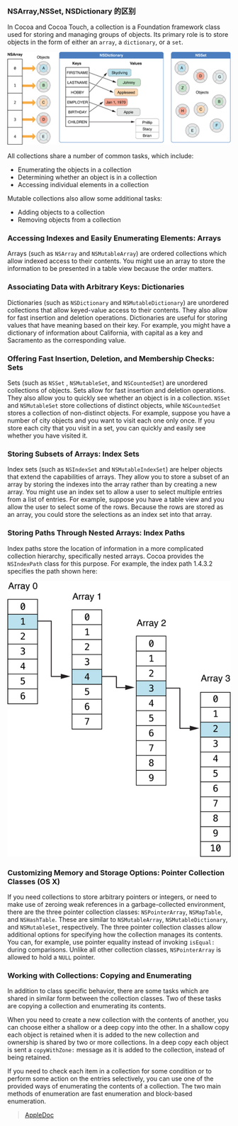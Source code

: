 ### NSArray,NSSet, NSDictionary 的区别

In Cocoa and Cocoa Touch, a collection is a Foundation framework class used for storing and managing groups of objects. Its primary role is to store objects in the form of either an `array`, a `dictionary`, or a `set`.



<img src="../Asserts/collections_intro_2x.png" style="zoom:50%;" />



All collections share a number of common tasks, which include:

- Enumerating the objects in a collection
- Determining whether an object is in a collection
- Accessing individual elements in a collection

Mutable collections also allow some additional tasks:

- Adding objects to a collection
- Removing objects from a collection

### Accessing Indexes and Easily Enumerating Elements: Arrays

Arrays (such as `NSArray` and `NSMutableArray`) are ordered collections which allow indexed access to their contents. You might use an array to store the information to be presented in a table view because the order matters.



### Associating Data with Arbitrary Keys: Dictionaries

Dictionaries (such as `NSDictionary` and `NSMutableDictionary`) are unordered collections that allow keyed-value access to their contents. They also allow for fast insertion and deletion operations. Dictionaries are useful for storing values that have meaning based on their key. For example, you might have a dictionary of information about California, with capital as a key and Sacramento as the corresponding value.



### Offering Fast Insertion, Deletion, and Membership Checks: Sets

Sets (such as `NSSet` , `NSMutableSet`, and `NSCountedSet`) are unordered collections of objects. Sets allow for fast insertion and deletion operations. They also allow you to quickly see whether an object is in a collection. `NSSet` and `NSMutableSet` store collections of distinct objects, while `NSCountedSet` stores a collection of non-distinct objects. For example, suppose you have a number of city objects and you want to visit each one only once. If you store each city that you visit in a set, you can quickly and easily see whether you have visited it.



### Storing Subsets of Arrays: Index Sets

Index sets (such as `NSIndexSet` and `NSMutableIndexSet`) are helper objects that extend the capabilities of arrays. They allow you to store a subset of an array by storing the indexes into the array rather than by creating a new array. You might use an index set to allow a user to select multiple entries from a list of entries. For example, suppose you have a table view and you allow the user to select some of the rows. Because the rows are stored as an array, you could store the selections as an index set into that array.



### Storing Paths Through Nested Arrays: Index Paths

Index paths store the location of information in a more complicated collection hierarchy, specifically nested arrays. Cocoa provides the `NSIndexPath` class for this purpose. For example, the index path 1.4.3.2 specifies the path shown here:

![](../Asserts/indexpath_2x.png)

### Customizing Memory and Storage Options: Pointer Collection Classes (OS X)

If you need collections to store arbitrary pointers or integers, or need to make use of zeroing weak references in a garbage-collected environment, there are the three pointer collection classes: `NSPointerArray`, `NSMapTable`, and `NSHashTable`. These are similar to `NSMutableArray`, `NSMutableDictionary`, and `NSMutableSet`, respectively. The three pointer collection classes allow additional options for specifying how the collection manages its contents. You can, for example, use pointer equality instead of invoking `isEqual:` during comparisons. Unlike all other collection classes, `NSPointerArray` is allowed to hold a `NULL` pointer.



### Working with Collections: Copying and Enumerating

In addition to class specific behavior, there are some tasks which are shared in similar form between the collection classes. Two of these tasks are copying a collection and enumerating its contents.

When you need to create a new collection with the contents of another, you can choose either a shallow or a deep copy into the other. In a shallow copy each object is retained when it is added to the new collection and ownership is shared by two or more collections. In a deep copy each object is sent a `copyWithZone:` message as it is added to the collection, instead of being retained.

If you need to check each item in a collection for some condition or to perform some action on the entries selectively, you can use one of the provided ways of enumerating the contents of a collection. The two main methods of enumeration are fast enumeration and block-based enumeration.

> [AppleDoc](https://developer.apple.com/library/archive/documentation/Cocoa/Conceptual/Collections/Collections.html)


